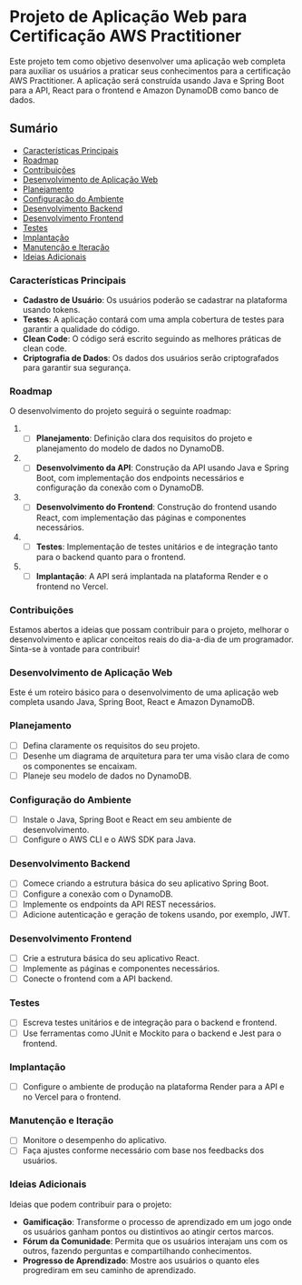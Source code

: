 # Projeto de Aplicação Web para Certificação AWS Practitioner

Este projeto tem como objetivo desenvolver uma aplicação web completa para auxiliar os usuários a praticar seus conhecimentos para a certificação AWS Practitioner. A aplicação será construída usando Java e Spring Boot para a API, React para o frontend e Amazon DynamoDB como banco de dados.

## Sumário
- [Características Principais](#Características-Principais)
- [Roadmap](#Roadmap)
- [Contribuições](#Contribuições)
- [Desenvolvimento de Aplicação Web](#Desenvolvimento-de-Aplicação-Web)
- [Planejamento](#Planejamento)
- [Configuração do Ambiente](#Configuração-do-Ambiente)
- [Desenvolvimento Backend](#Desenvolvimento-Backend)
- [Desenvolvimento Frontend](#Desenvolvimento-Frontend)
- [Testes](#Testes)
- [Implantação](#Implantação)
- [Manutenção e Iteração](#Manutenção-e-Iteração)
- [Ideias Adicionais](#Ideias-Adicionais)

### Características Principais

- **Cadastro de Usuário**: Os usuários poderão se cadastrar na plataforma usando tokens.
- **Testes**: A aplicação contará com uma ampla cobertura de testes para garantir a qualidade do código.
- **Clean Code**: O código será escrito seguindo as melhores práticas de clean code.
- **Criptografia de Dados**: Os dados dos usuários serão criptografados para garantir sua segurança.

### Roadmap

O desenvolvimento do projeto seguirá o seguinte roadmap:

1. - [ ] **Planejamento**: Definição clara dos requisitos do projeto e planejamento do modelo de dados no DynamoDB.
2. - [ ] **Desenvolvimento da API**: Construção da API usando Java e Spring Boot, com implementação dos endpoints necessários e configuração da conexão com o DynamoDB.
3. - [ ] **Desenvolvimento do Frontend**: Construção do frontend usando React, com implementação das páginas e componentes necessários.
4. - [ ] **Testes**: Implementação de testes unitários e de integração tanto para o backend quanto para o frontend.
5. - [ ] **Implantação**: A API será implantada na plataforma Render e o frontend no Vercel.

### Contribuições

Estamos abertos a ideias que possam contribuir para o projeto, melhorar o desenvolvimento e aplicar conceitos reais do dia-a-dia de um programador. Sinta-se à vontade para contribuir!

### Desenvolvimento de Aplicação Web

Este é um roteiro básico para o desenvolvimento de uma aplicação web completa usando Java, Spring Boot, React e Amazon DynamoDB.

### Planejamento

- [ ] Defina claramente os requisitos do seu projeto.
- [ ] Desenhe um diagrama de arquitetura para ter uma visão clara de como os componentes se encaixam.
- [ ] Planeje seu modelo de dados no DynamoDB.

### Configuração do Ambiente

- [ ] Instale o Java, Spring Boot e React em seu ambiente de desenvolvimento.
- [ ] Configure o AWS CLI e o AWS SDK para Java.

### Desenvolvimento Backend

- [ ] Comece criando a estrutura básica do seu aplicativo Spring Boot.
- [ ] Configure a conexão com o DynamoDB.
- [ ] Implemente os endpoints da API REST necessários.
- [ ] Adicione autenticação e geração de tokens usando, por exemplo, JWT.

### Desenvolvimento Frontend

- [ ] Crie a estrutura básica do seu aplicativo React.
- [ ] Implemente as páginas e componentes necessários.
- [ ] Conecte o frontend com a API backend.

### Testes

- [ ] Escreva testes unitários e de integração para o backend e frontend.
- [ ] Use ferramentas como JUnit e Mockito para o backend e Jest para o frontend.

### Implantação

- [ ] Configure o ambiente de produção na plataforma Render para a API e no Vercel para o frontend.

### Manutenção e Iteração

- [ ] Monitore o desempenho do aplicativo.
- [ ] Faça ajustes conforme necessário com base nos feedbacks dos usuários.

### Ideias Adicionais

Ideias que podem contribuir para o projeto:

- **Gamificação**: Transforme o processo de aprendizado em um jogo onde os usuários ganham pontos ou distintivos ao atingir certos marcos.
- **Fórum da Comunidade**: Permita que os usuários interajam uns com os outros, fazendo perguntas e compartilhando conhecimentos.
- **Progresso de Aprendizado**: Mostre aos usuários o quanto eles progrediram em seu caminho de aprendizado.

